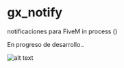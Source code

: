 # gx_notify
notificaciones para FiveM
in process ()


En progreso de desarrollo..

![alt text](https://cdn.discordapp.com/attachments/850965100671926292/1210872011732164628/image.png?ex=65ec2370&is=65d9ae70&hm=1d9d1131e81646009c2ddd349b745a40a6de54ae771f39ce5483e6af48bce254&)
